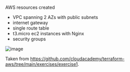 AWS resources created

* VPC spanning 2 AZs with public subnets
* internet gateway
* single route table
* t3.micro ec2 instances with Nginx
* security groups

![image](https://user-images.githubusercontent.com/1047259/189320223-7f2a35b5-5766-4332-8666-47cc0ee7ad7c.png)

Taken from https://github.com/cloudacademy/terraform-aws/tree/main/exercises/exercise1.
